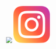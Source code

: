 <img src="https://user-images.githubusercontent.com/105375963/197368952-4f69e3e0-ec40-40f8-bce6-32b18f407656.gif" />
<a href="https://www.instagram.com/nikoteenie/?hl=en">
<img src="images/instagram.png" width="100px"/></a>


